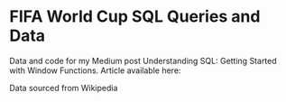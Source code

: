 # FIFA World Cup SQL Queries and Data
Data and code for my Medium post Understanding SQL: Getting Started with Window Functions.
Article available here: <url>

Data sourced from Wikipedia
